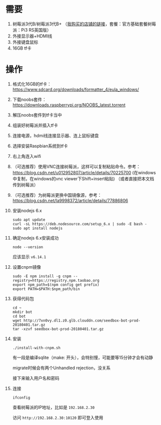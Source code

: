 # 需要

1. 树莓派3代B/树莓派3代B+ 
   （[我购买的店铺的链接](https://item.taobao.com/item.htm?spm=a1z09.2.0.0.28352e8d7LPS7V&id=556129616183&_u=123uui44370d)，套餐：官方基础套餐树莓派：Pi3 RS英国版）
2. 外接显示器+HDMI线
3. 外接键盘鼠标
4. 16GB tf卡

# 操作

1. 格式化16GB的tf卡：https://www.sdcard.org/downloads/formatter_4/eula_windows/

2. 下载noobs套件：https://downloads.raspberrypi.org/NOOBS_latest.torrent

3. 解压noobs套件到tf卡当中

4. 组装好树莓派并插入tf卡

5. 连接电源，hdmi线连接显示器、连上鼠标键盘

6. 选择安装Raspbian系统到tf卡

7. 右上角连入wifi

8. （可选推荐）使用VNC连接树莓派，这样可以复制粘贴命令。参考：https://blog.csdn.net/u012952807/article/details/70225700 (在windows中复制，在windows的vnc viewer下Shift+insert粘贴) （或者直接把本文档传到树莓派）

9. （可选推荐）为树莓派更换中国镜像源，参考：https://blog.csdn.net/la9998372/article/details/77886806

10. 安装nodejs 6.x

    ```
    sudo apt update
    curl -sL https://deb.nodesource.com/setup_6.x | sudo -E bash -
    sudo apt install nodejs
    ```

11. 确定nodejs 6.x安装成功

    ```
    node --version
    ```

    应该显示 ```v6.14.1```

12. 设置cnpm镜像

    ```
    sudo -E npm install -g cnpm --registry=https://registry.npm.taobao.org
    export npm_path=$(npm config get prefix)
    export PATH=$PATH:$npm_path/bin
    ```

13. 获得代码包

    ```
    cd ~
    mkdir bot
    cd bot
    wget http://7xn0vy.dl1.z0.glb.clouddn.com/seedbox-bot-prod-20180401.tar.gz
    tar -xzvf seedbox-bot-prod-20180401.tar.gz
    ```

14. 安装

    ```
    ./install-with-cnpm.sh
    ```

    有一段是编译sqlite（make: 开头），会特别慢，可能要等15分钟才会有动静

    migrate时候会有两个Unhandled rejection，没关系

    接下来输入用户名和密码

15. 连接

    ```
    ifconfig
    ```

    查看树莓派的IP地址，比如是 ```192.168.2.30```

    访问 ```http://192.168.2.30:10120``` 即可登入使用